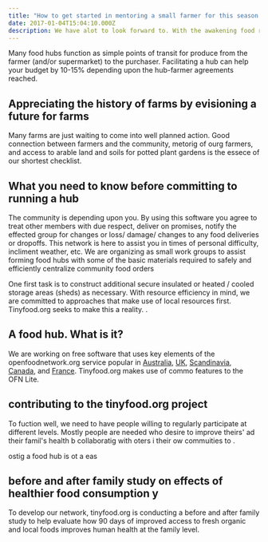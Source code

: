```yaml
---
title: "How to get started in mentoring a small farmer for this season: start small, grow 2 week crops, repeat"
date: 2017-01-04T15:04:10.000Z
description: We have alot to look forward to. With the awakening food renessaince, we've been shaken into action..
---
```


Many food hubs function as simple points of transit for produce from the farmer (and/or supermarket) to the purchaser. Facilitating a hub can help your budget by 10-15% depending upon the hub-farmer agreements reached.


## Appreciating the history of farms by evisioning a future for farms

Many farms are just waiting to come into well planned action. Good connection between farmers and the community, metorig of ourg farmers, and access to arable land and soils for potted plant gardens is the essece of our shortest checklist.


## What you need to know before committing to running a hub

The community is depending upon you. By using this software you agree to treat other members with due respect, deliver on promises, notify the effected group for changes or loss/ damage/ changes to any food deliveries or dropoffs.  This network is here to assist you in times of personal difficulty, incliment weather, etc.  We are organizing as small work groups to assist forming food hubs with some of the basic materials required to safely and efficiently centralize community food orders

One first task is to construct additional secure insulated or heated / cooled storage areas (sheds) as necessary. With resource efficiency in mind, we are committed to approaches that make use of local resources first. Tinyfood.org seeks to make this a reality.
.
## A food hub. What is it?

We are working on free software that uses key elements of the openfoodnetwork.org service popular in <A href="https://openfoodnetwork.org/ofn-local/open-food-network-australia/">Australia</a>, <A href="https://openfoodnetwork.org/ofn-local/open-food-network-uk/">UK</a>, <A href="https://openfoodnetwork.org/ofn-local/open-food-network-scandinavia/">Scandinavia</a>, <A href="https://openfoodnetwork.org/ofn-local/open-food-network-canada/">Canada</a>, and <A href="https://openfoodnetwork.org/ofn-local/open-food-france/">France</a>. Tinyfood.org makes use of commo features to the OFN Lite.

## contributing to the tinyfood.org project

To fuction well, we need to have people willing to regularly participate at different levels.  Mostly people are needed who desire to improve theirs' ad their famil's health b collaboratig with oters i their ow commuities to . 

ostig a food hub is ot a eas 

## before and after family study on effects of healthier food consumption y

To develop our network, tinyfood.org is conducting a before and after family study to help evaluate how 90 days of improved access to fresh organic and local foods improves human health at the family level.

